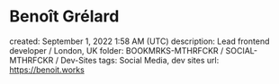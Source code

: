 # Benoît Grélard

created: September 1, 2022 1:58 AM (UTC)
description: Lead frontend developer / London, UK
folder: BOOKMRKS-MTHRFCKR / SOCIAL-MTHRFCKR / Dev-Sites
tags: Social Media, dev sites
url: https://benoit.works